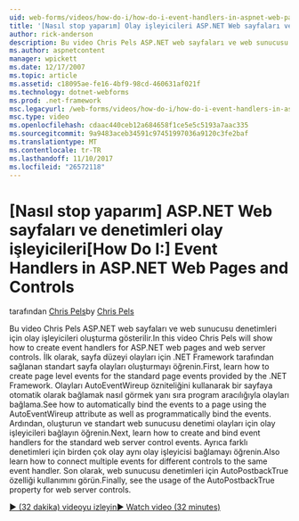 ```yaml
---
uid: web-forms/videos/how-do-i/how-do-i-event-handlers-in-aspnet-web-pages-and-controls
title: '[Nasıl stop yaparım] Olay işleyicileri ASP.NET Web sayfaları ve denetimleri | Microsoft Docs'
author: rick-anderson
description: Bu video Chris Pels ASP.NET web sayfaları ve web sunucusu denetimleri için olay işleyicileri oluşturma gösterilir. İlk olarak, sayfa düzeyi olayları f oluşturmayı öğrenin...
ms.author: aspnetcontent
manager: wpickett
ms.date: 12/17/2007
ms.topic: article
ms.assetid: c18095ae-fe16-4bf9-98cd-460631af021f
ms.technology: dotnet-webforms
ms.prod: .net-framework
msc.legacyurl: /web-forms/videos/how-do-i/how-do-i-event-handlers-in-aspnet-web-pages-and-controls
msc.type: video
ms.openlocfilehash: cdaac440ceb12a684658f1ce5e5c5193a7aac335
ms.sourcegitcommit: 9a9483aceb34591c97451997036a9120c3fe2baf
ms.translationtype: MT
ms.contentlocale: tr-TR
ms.lasthandoff: 11/10/2017
ms.locfileid: "26572118"
---
```

<a name="how-do-i-event-handlers-in-aspnet-web-pages-and-controls"></a><span data-ttu-id="0cecd-104">[Nasıl stop yaparım] ASP.NET Web sayfaları ve denetimleri olay işleyicileri</span><span class="sxs-lookup"><span data-stu-id="0cecd-104">[How Do I:] Event Handlers in ASP.NET Web Pages and Controls</span></span>
====================
<span data-ttu-id="0cecd-105">tarafından [Chris Pels](https://twitter.com/chrispels)</span><span class="sxs-lookup"><span data-stu-id="0cecd-105">by [Chris Pels](https://twitter.com/chrispels)</span></span>

<span data-ttu-id="0cecd-106">Bu video Chris Pels ASP.NET web sayfaları ve web sunucusu denetimleri için olay işleyicileri oluşturma gösterilir.</span><span class="sxs-lookup"><span data-stu-id="0cecd-106">In this video Chris Pels will show how to create event handlers for ASP.NET web pages and web server controls.</span></span> <span data-ttu-id="0cecd-107">İlk olarak, sayfa düzeyi olayları için .NET Framework tarafından sağlanan standart sayfa olayları oluşturmayı öğrenin.</span><span class="sxs-lookup"><span data-stu-id="0cecd-107">First, learn how to create page level events for the standard page events provided by the .NET Framework.</span></span> <span data-ttu-id="0cecd-108">Olayları AutoEventWireup özniteliğini kullanarak bir sayfaya otomatik olarak bağlamak nasıl görmek yanı sıra program aracılığıyla olayları bağlama.</span><span class="sxs-lookup"><span data-stu-id="0cecd-108">See how to automatically bind the events to a page using the AutoEventWireup attribute as well as programmatically bind the events.</span></span> <span data-ttu-id="0cecd-109">Ardından, oluşturun ve standart web sunucusu denetimi olayları için olay işleyicileri bağlayın öğrenin.</span><span class="sxs-lookup"><span data-stu-id="0cecd-109">Next, learn how to create and bind event handlers for the standard web server control events.</span></span> <span data-ttu-id="0cecd-110">Ayrıca farklı denetimleri için birden çok olay aynı olay işleyicisi bağlamayı öğrenin.</span><span class="sxs-lookup"><span data-stu-id="0cecd-110">Also learn how to connect multiple events for different controls to the same event handler.</span></span> <span data-ttu-id="0cecd-111">Son olarak, web sunucusu denetimleri için AutoPostbackTrue özelliği kullanımını görün.</span><span class="sxs-lookup"><span data-stu-id="0cecd-111">Finally, see the usage of the AutoPostbackTrue property for web server controls.</span></span>

[<span data-ttu-id="0cecd-112">&#9654; (32 dakika) videoyu izleyin</span><span class="sxs-lookup"><span data-stu-id="0cecd-112">&#9654; Watch video (32 minutes)</span></span>](https://channel9.msdn.com/Blogs/ASP-NET-Site-Videos/how-do-i-event-handlers-in-aspnet-web-pages-and-controls)

